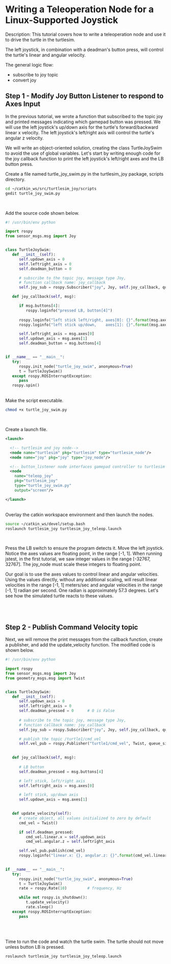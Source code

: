 # Writing a Teleoperation Node for a Linux-Supported Joystick

Description: This tutorial covers how to write a teleoperation node and use it to drive the turtle in the turtlesim.

The left joystick, in combination with a deadman's button press, will control the turtle's linear and angular velocity.

The general logic flow:

- subscribe to joy topic
- convert joy


## Step 1 - Modify Joy Button Listener to respond to Axes Input

In the previous tutorial, we wrote a function that subscribed to the topic joy and printed messages indicating which gamepad button was pressed. We will use the left joystick's up/down axis for the turtle's forward/backward linear x velocity. The left joystick's left/right axis will control the turtle's angular z velocity.

We will write an object-oriented solution, creating the class TurtleJoySwim to avoid the use of global variables. Let's start by writing enough code for the joy callback function to print the left joystick's left/right axes and the LB button press.

Create a file named turtle_joy_swim.py in the turtlesim_joy package, scripts directory.

```bash
cd ~/catkin_ws/src/turtlesim_joy/scripts
gedit turtle_joy_swim.py
```

</br>

Add the source code shown below.

```python
#! /usr/bin/env python

import rospy 
from sensor_msgs.msg import Joy 


class TurtleJoySwim:
   def __init__(self):
      self.updown_axis = 0
      self.leftright_axis = 0
      self.deadman_button = 0

      # subscribe to the topic joy, message type Joy, 
      # function callback name: joy_callback
      self.joy_sub = rospy.Subscriber("joy", Joy, self.joy_callback, queue_size=1)

   def joy_callback(self, msg):

      if msg.buttons[4]:
         rospy.loginfo("pressed LB, button[4]")
   
      rospy.loginfo("left stick left/right, axes[0]: {}".format(msg.axes[0]))
      rospy.loginfo("left stick up/down,    axes[1]: {}".format(msg.axes[1]))

      self.leftright_axis = msg.axes[0]
      self.updown_axis = msg.axes[1]
      self.deadman_button = msg.buttons[4]


if __name__ == "__main__":
   try:
      rospy.init_node("turtle_joy_swim", anonymous=True)
      t = TurtleJoySwim()
   except rospy.ROSInterruptException:
      pass 
   rospy.spin()
```

</br>
Make the script executable.

```bash
chmod +x turtle_joy_swim.py
```

</br>

Create a launch file.

```xml
<launch>

  <!-- turtlesim and joy node-->
  <node name="turtlesim" pkg="turtlesim" type="turtlesim_node"/>
  <node name="joy" pkg="joy" type="joy_node"/>

  <!-- button_listener node interfaces gamepad controller to turtlesim -->
  <node 
    name="teleop_joy" 
    pkg="turtlesim_joy" 
    type="turtle_joy_swim.py" 
    output="screen"/>

</launch>
```

</br>
Overlay the catkin workspace environment and then launch the nodes.

```bash
source ~/catkin_ws/devel/setup.bash
roslaunch turtlesim_joy turtlesim_joy_teleop.launch
```

</br>

Press the LB switch to ensure the program detects it. Move the left joystick. Notice the axes values are floating point, in the range [-1, 1]. When running jstest, in the first tutorial, we saw integer values in the range [-32767, 32767]. The joy_node must scale these integers to floating point.

Our goal is to use the axes values to control linear and angular velocities. Using the values directly, without any additional scaling, will result linear velocities in the range [-1, 1] meters/sec and angular velocities in the range [-1, 1] radian per second. One radian is approximately 57.3 degrees. Let's see how the simulated turtle reacts to these values.

</br></br>

## Step 2 - Publish Command Velocity topic

Next, we will remove the print messages from the callback function, create a publisher, and add the update_velocity function. The modified code is shown below.

```python
#! /usr/bin/env python

import rospy 
from sensor_msgs.msg import Joy 
from geometry_msgs.msg import Twist


class TurtleJoySwim:
   def __init__(self):
      self.updown_axis = 0
      self.leftright_axis = 0
      self.deadman_pressed = 0      # 0 is False
      
      # subscribe to the topic joy, message type Joy, 
      # function callback name: joy_callback
      self.joy_sub = rospy.Subscriber("joy", Joy, self.joy_callback, queue_size=1)

      # publish the topic /turtle1/cmd_vel
      self.vel_pub = rospy.Publisher("turtle1/cmd_vel", Twist, queue_size=1)
      

   def joy_callback(self, msg):
      
      # LB button
      self.deadman_pressed = msg.buttons[4]

      # left stick, left/right axis
      self.leftright_axis = msg.axes[0]

      # left stick, up/down axis
      self.updown_axis = msg.axes[1]

   
   def update_velocity(self):
      # create object, all values initialized to zero by default
      cmd_vel = Twist()

      if self.deadman_pressed:
         cmd_vel.linear.x = self.updown_axis
         cmd_vel.angular.z = self.leftright_axis

      self.vel_pub.publish(cmd_vel)
      rospy.loginfo("linear.x: {}, angular.z: {}".format(cmd_vel.linear.x, cmd_vel.angular.z))
      

if __name__ == "__main__":
   try:
      rospy.init_node("turtle_joy_swim", anonymous=True)
      t = TurtleJoySwim()
      rate = rospy.Rate(10)         # frequency, Hz

      while not rospy.is_shutdown():
         t.update_velocity()
         rate.sleep()
   except rospy.ROSInterruptException:
      pass 
```

</br></br>

Time to run the code and watch the turtle swim. The turtle should not move unless button LB is pressed.

```bash
roslaunch turtlesim_joy turtlesim_joy_teleop.launch 
```

</br></br>
